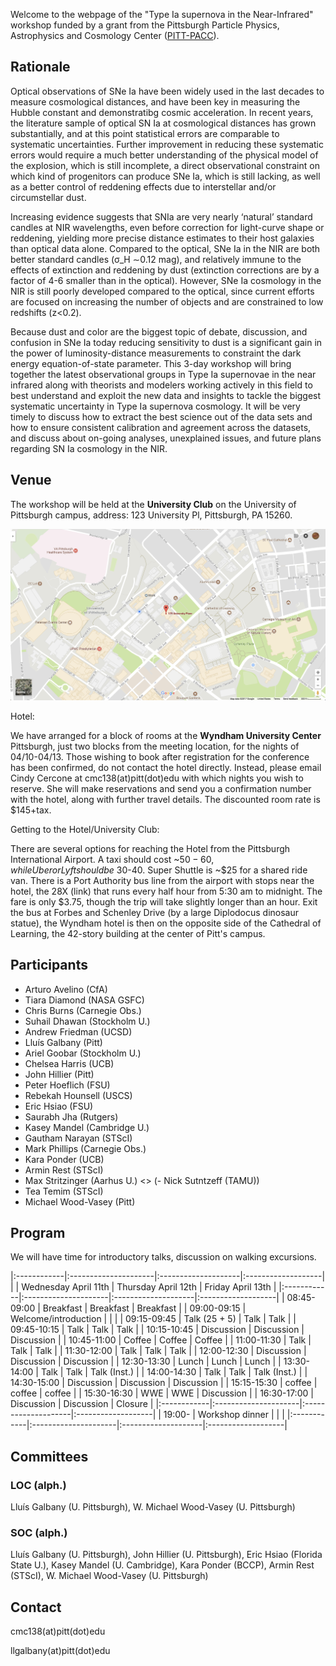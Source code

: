 Welcome to the webpage of the "Type Ia supernova in the Near-Infrared" workshop funded by a grant from the Pittsburgh Particle Physics, Astrophysics and Cosmology Center ([PITT-PACC](http://www.physicsandastronomy.pitt.edu/pittpacc)).

## Rationale

Optical observations of SNe Ia have been widely used in the last decades to measure cosmological distances, and have been key in measuring the Hubble constant and demonstratibg cosmic acceleration. In recent years, the literature sample of optical SN Ia at cosmological distances has grown substantially, and at this point statistical errors are comparable to systematic uncertainties. Further improvement in reducing these systematic errors would require a much better understanding of the physical model of the explosion, which is still incomplete, a direct observational constraint on which kind of progenitors can produce SNe Ia, which is still lacking, as well as a better control of reddening effects due to interstellar and/or circumstellar dust.

Increasing evidence suggests that SNIa are very nearly ‘natural’ standard candles at NIR wavelengths, even before correction for light-curve shape or reddening, yielding more precise distance estimates to their host galaxies than optical data alone. Compared to the optical, SNe Ia in the NIR are both better standard candles (σ_H ∼0.12 mag), and relatively immune to the effects of extinction and reddening by dust (extinction corrections are by a factor of 4-6 smaller than in the optical). However, SNe Ia cosmology in the NIR is still poorly developed compared to the optical, since current efforts are focused on increasing the number of objects and are constrained to low redshifts (z<0.2).

Because dust and color are the biggest topic of debate, discussion, and confusion in SNe Ia today reducing sensitivity to dust is a significant gain in the power of luminosity-distance measurements to constraint the dark energy equation-of-state parameter. This 3-day workshop will bring together the latest observational groups in Type Ia supernovae in the near infrared along with theorists and modelers working actively in this field to best understand and exploit the new data and insights to tackle the biggest systematic
uncertainty in Type Ia supernova cosmology. It will be very timely to discuss how to extract the best science out of the data sets and how to ensure consistent calibration and agreement across the datasets, and discuss about on-going analyses, unexplained issues, and future plans regarding SN Ia cosmology in the NIR.

## Venue

The workshop will be held at the **University Club** on the University of Pittsburgh campus, address: 123 University Pl, Pittsburgh, PA 15260. 

[![](https://raw.githubusercontent.com/snianir/webpage/master/map.png)](https://www.google.com/maps/place/123+University+Pl,+Pittsburgh,+PA+15213/@40.4441628,-79.9567206,16.79z/data=!4m13!1m7!3m6!1s0x8834f22915b10c2f:0x4034aeb788d64a44!2s123+University+Pl,+Pittsburgh,+PA+15213!3b1!8m2!3d40.444211!4d-79.9568323!3m4!1s0x8834f22915b10c2f:0x4034aeb788d64a44!8m2!3d40.444211!4d-79.9568323?hl=en)

Hotel:

We have arranged for a block of rooms at the **Wyndham University Center** Pittsburgh, just two blocks from the meeting location, for the nights of 04/10-04/13.  Those wishing to book after registration for the conference has been confirmed, do not contact the hotel directly. Instead, please email Cindy Cercone at cmc138(at)pitt(dot)edu with which nights you wish to reserve. She will make reservations and send you a confirmation number with the hotel, along with further travel details.  The discounted room rate is $145+tax.

Getting to the Hotel/University Club:

There are several options for reaching the Hotel from the Pittsburgh International Airport.  A taxi should cost ~$50-60, while Uber or Lyft should be ~$30-40.  Super Shuttle is ~$25 for a shared ride van.  There is a Port Authority bus line from the airport with stops near the hotel, the 28X (link) that runs every half hour from 5:30 am to midnight.  The fare is only $3.75, though the trip will take slightly longer than an hour. Exit the bus at Forbes and Schenley Drive (by a large Diplodocus dinosaur statue), the Wyndham hotel is then on the opposite side of the Cathedral of Learning, the 42-story building at the center of Pitt's campus.


## Participants

- Arturo Avelino (CfA)
- Tiara Diamond (NASA GSFC)
- Chris Burns (Carnegie Obs.)
- Suhail Dhawan (Stockholm U.)
- Andrew Friedman (UCSD)
- Lluís Galbany (Pitt)
- Ariel Goobar (Stockholm U.)
- Chelsea Harris (UCB)
- John Hillier (Pitt)
- Peter Hoeflich (FSU)
- Rebekah Hounsell (USCS)
- Eric Hsiao (FSU)
- Saurabh Jha (Rutgers)
- Kasey Mandel (Cambridge U.)
- Gautham Narayan (STScI)
- Mark Phillips (Carnegie Obs.)
- Kara Ponder (UCB)
- Armin Rest (STScI)
- Max Stritzinger (Aarhus U.)
<> (- Nick Sutntzeff (TAMU))
- Tea Temim (STScI)
- Michael Wood-Vasey (Pitt)


## Program

We will have time for introductory talks, discussion on walking excursions. 

|:------------|:---------------------|:--------------------|:-------------------|
|             | Wednesday April 11th | Thursday April 12th | Friday  April 13th |
|:------------|:---------------------|:--------------------|:-------------------|
| 08:45-09:00 | Breakfast            | Breakfast           | Breakfast          |
| 09:00-09:15 | Welcome/introduction |                     |                    |
| 09:15-09:45 | Talk (25 + 5)        | Talk                | Talk               |
| 09:45-10:15 | Talk                 | Talk                | Talk               |
| 10:15-10:45 | Discussion           | Discussion          | Discussion         |
| 10:45-11:00 | Coffee               | Coffee              | Coffee             |
| 11:00-11:30 | Talk                 | Talk                | Talk               |
| 11:30-12:00 | Talk                 | Talk                | Talk               |
| 12:00-12:30 | Discussion           | Discussion          | Discussion         |
| 12:30-13:30 | Lunch                | Lunch               | Lunch              |
| 13:30-14:00 | Talk                 | Talk                | Talk (Inst.)       |
| 14:00-14:30 | Talk                 | Talk                | Talk (Inst.)       |
| 14:30-15:00 | Discussion           | Discussion          | Discussion         |
| 15:15-15:30 | coffee               | coffee              | coffee             |
| 15:30-16:30 | WWE                  | WWE                 | Discussion         |
| 16:30-17:00 | Discussion           | Discussion          | Closure            |
|:------------|:---------------------|:--------------------|:-------------------|
| 19:00-      | Workshop dinner      |                     |                    |
|:------------|:---------------------|:--------------------|:-------------------|


## Committees

### LOC (alph.)

Lluís Galbany (U. Pittsburgh), W. Michael Wood-Vasey (U. Pittsburgh)

### SOC (alph.)

Lluís Galbany (U. Pittsburgh), John Hillier (U. Pittsburgh), Eric Hsiao (Florida State U.), Kasey Mandel (U. Cambridge), Kara Ponder (BCCP), Armin Rest (STScI), W. Michael Wood-Vasey (U. Pittsburgh)

## Contact

cmc138(at)pitt(dot)edu

llgalbany(at)pitt(dot)edu
